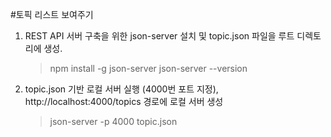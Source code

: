 #토픽 리스트 보여주기

1. REST API 서버 구축을 위한 json-server 설치 및 topic.json 파일을 루트 디렉토리에 생성.
   > npm install -g json-server
   > json-server --version
2. topic.json 기반 로컬 서버 실행 (4000번 포트 지정), http://localhost:4000/topics 경로에 로컬 서버 생성
   > json-server -p 4000 topic.json
